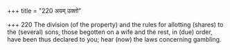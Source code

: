 +++
title = "220 अयम् उक्तो"

+++
220	The division (of the property) and the rules for allotting (shares) to the (several) sons, those begotten on a wife and the rest, in (due) order, have been thus declared to you; hear (now) the laws concerning gambling.